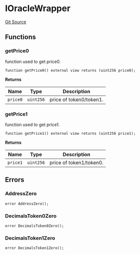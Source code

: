 # IOracleWrapper
[Git Source](https://github.com/ArrakisFinance/arrakis-modular/blob/b9ae3a6dd7145e0f69f817dcb31abd79f8e19310/src/interfaces/IOracleWrapper.sol)


## Functions
### getPrice0

function used to get price0.


```solidity
function getPrice0() external view returns (uint256 price0);
```
**Returns**

|Name|Type|Description|
|----|----|-----------|
|`price0`|`uint256`|price of token0/token1.|


### getPrice1

function used to get price1.


```solidity
function getPrice1() external view returns (uint256 price1);
```
**Returns**

|Name|Type|Description|
|----|----|-----------|
|`price1`|`uint256`|price of token1/token0.|


## Errors
### AddressZero

```solidity
error AddressZero();
```

### DecimalsToken0Zero

```solidity
error DecimalsToken0Zero();
```

### DecimalsToken1Zero

```solidity
error DecimalsToken1Zero();
```

